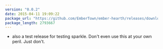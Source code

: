 ```yaml
---
version: "0.0.2"
date: 2015-04-11 19:09:22
package_url: "https://github.com/EmberTown/ember-hearth/releases/download/0.0.2/Ember.Hearth.app.zip"
package_length: 2793667
---
```

- also a test release for testing sparkle. Don't even use this at your own peril. Just don't.

